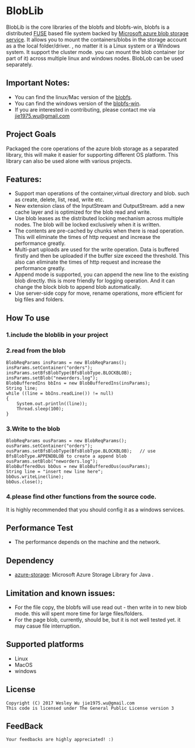 BlobLib
=====
BlobLib is the core libraries of the blobfs and blobfs-win, blobfs is a distributed [FUSE](http://fuse.sourceforge.net) based file system backed by [Microsoft azure blob storage service](https://azure.microsoft.com/en-us/services/storage/blobs/). It allows you to mount the containers/blobs in the storage account as a the local folder/driver. , no matter it is a Linux system or a Windows system. It support the cluster mode. you can mount the blob container (or part of it) across multiple linux and windows nodes. BlobLob can be used separately.

## Important Notes:
* You can find the linux/Mac version of the [blobfs](https://github.com/wesley1975/blobfs).
* You can find the windows version of the [blobfs-win](https://github.com/wesley1975/blobfs-win).
* If you are interested in contributing, please contact me via jie1975.wu@gmail.com

## Project Goals
Packaged the core operations of the azure blob storage as a separated library, this will make it easier for supporting different OS platform. This library can also be used alone with various projects.


## Features:
* Support man operations of the container,virtual directory and blob. such as create, delete, list, read, write etc.
* New extension class of the InputStream and OutputStream. add a new cache layer and is optimized for the blob read and write.
* Use blob leases as the distributed locking mechanism across multiple nodes. The blob will be locked exclusively when it is written. 
* The contents are pre-cached by chunks when there is read operation. This will eliminate the times of http request and increase the performance greatly. 
* Multi-part uploads are used for the write operation. Data is buffered firstly and then be uploaded if the buffer size exceed the threshold. This also can eliminate the times of http request and increase the performance greatly. 
* Append mode is supported, you can append the new line to the existing blob directly. this is more friendly for logging operation. And it can change the block blob to append blob automatically.
* Use server-side copy for move, rename operations, more efficient for big files and folders.

## How To use
### 1.include the bloblib in your project

### 2.read from the blob
	BlobReqParams insParams = new BlobReqParams();
	insParams.setContainer("orders");
	insParams.setBfsBlobType(BfsBlobType.BLOCKBLOB);
	insParams.setBlob("neworders.log");
	BlobBufferedIns bbIns = new BlobBufferedIns(insParams);
	String line;
	while ((line = bbIns.readLine()) != null)
	{
		System.out.println((line));
		Thread.sleep(100);
	}
### 3.Write to the blob
	BlobReqParams ousParams = new BlobReqParams();
	ousParams.setContainer("orders");
	ousParams.setBfsBlobType(BfsBlobType.BLOCKBLOB);   // use BfsBlobType.APPENDBLOB to create a append blob
	ousParams.setBlob("neworders.log");
	BlobBufferedOus bbOus = new BlobBufferedOus(ousParams);
	String line = "insert new line here";
	bbOus.writeLine(line);
	bbOus.close();

### 4.please find other functions from the source code.
	
	
It is highly recommended that you should config it as a windows services.

## Performance Test
* The performance depends on the machine and the network. 

## Dependency
* [azure-storage](https://github.com/Azure/azure-storage-java): Microsoft Azure Storage Library for Java .

## Limitation and known issues:
* For the file copy, the blobfs will use read out - then write in to new blob mode. this will spent more time for large files/folders.
* For the page blob, currently, should be, but it is not well tested yet. it may casue file interruption. 

## Supported platforms
* Linux
* MacOS
* windows

## License
	Copyright (C) 2017 Wesley Wu jie1975.wu@gmail.com
	This code is licensed under The General Public License version 3
	
## FeedBack
	Your feedbacks are highly appreciated! :)
